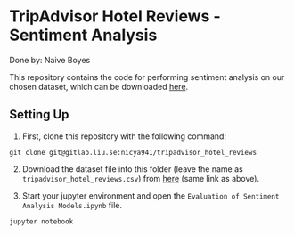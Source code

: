 # TripAdvisor Hotel Reviews - Sentiment Analysis
Done by: Naive Boyes

This repository contains the code for performing sentiment analysis on our chosen dataset, which can be downloaded [here](https://www.kaggle.com/datasets/andrewmvd/trip-advisor-hotel-reviews).

## Setting Up
1. First, clone this repository with the following command:
```
git clone git@gitlab.liu.se:nicya941/tripadvisor_hotel_reviews
```
2. Download the dataset file into this folder (leave the name as `tripadvisor_hotel_reviews.csv`) from [here](https://www.kaggle.com/datasets/andrewmvd/trip-advisor-hotel-reviews) (same link as above).

3. Start your jupyter environment and open the `Evaluation of Sentiment Analysis Models.ipynb` file.
```
jupyter notebook
```

